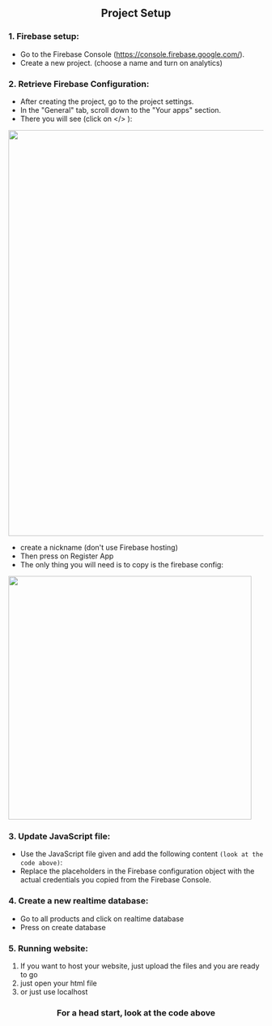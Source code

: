 <h2 align='center'>Project Setup</h2>

<h3>1. Firebase setup:</h3>

* Go to the Firebase Console (https://console.firebase.google.com/).
* Create a new project. (choose a name and turn on analytics)
<h3>2. Retrieve Firebase Configuration:</h3>

* After creating the project, go to the project settings.
* In the "General" tab, scroll down to the "Your apps" section.
* There you will see (click on </> ):

<img style="width:50rem" src="https://github.com/DanyilNiemtsov/DanyilNiemtsov/assets/142193142/0962f3fb-6043-45e3-87b8-637cc361b44c"/>

* create a nickname (don't use Firebase hosting)
* Then press on Register App
* The only thing you will need is to copy is the firebase config: 

<img style="width:30rem" src="https://github.com/DanyilNiemtsov/DanyilNiemtsov/assets/142193142/e006970b-a62a-47fa-928b-392faab4c16e"/>
<h3>3. Update JavaScript file:</h3>

* Use the JavaScript file given and add the following content ``(look at the code above)``:
* Replace the placeholders in the Firebase configuration object with the actual credentials you copied from the Firebase Console.
<h3>4. Create a new realtime database:</h3>

* Go to all products and click on realtime database
* Press on create database 

<h3>5. Running website:</h3>

1. If you want to host your website, just upload the files and you are ready to go
2. just open your html file
3. or just use localhost

<h3 align="center">For a head start, look at the code above</h3>
